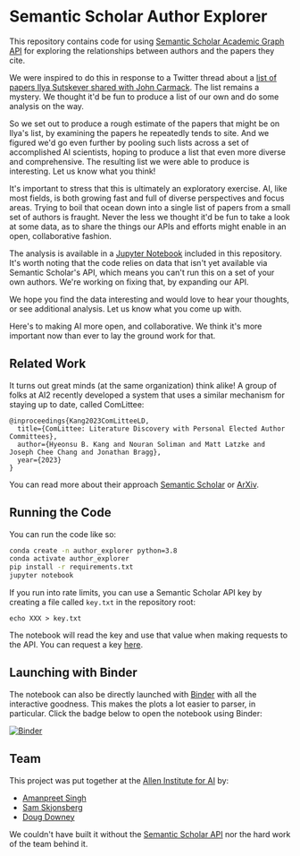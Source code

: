 # Semantic Scholar Author Explorer

This repository contains code for using [Semantic Scholar Academic Graph API](https://www.semanticscholar.org/product/api)
for exploring the relationships between authors and the papers they cite.

We were inspired to do this in response to a Twitter thread about a [list of papers
Ilya Sutskever shared with John Carmack](https://twitter.com/xlr8harder/status/1621528198097047553).
The list remains a mystery. We thought it'd be fun to produce a list of our own and
do some analysis on the way.

So we set out to produce a rough estimate of the papers that might be on Ilya's
list, by examining the papers he repeatedly tends to site. And we figured we'd go
even further by pooling such lists across a set of accomplished AI scientists, hoping
to produce a list that even more diverse and comprehensive. The resulting list
we were able to produce is interesting. Let us know what you think!

It's important to stress that this is ultimately an exploratory exercise. AI, like
most fields, is both growing fast and full of diverse perspectives and focus areas. 
Trying to boil that ocean down into a single list of papers from a small set of authors is fraught. 
Never the less we thought it'd be fun to take a look at some data, as to share the
things our APIs and efforts might enable in an open, collaborative fashion.

The analysis is available in a [Jupyter Notebook](./AuthorTopCitedPapers.ipynb)
included in this repository. It's worth noting that the code relies on data that
isn't yet available via Semantic Scholar's API, which means you can't run this
on a set of your own authors. We're working on fixing that, by expanding our API.

We hope you find the data interesting and would love to hear your thoughts, or see
additional analysis. Let us know what you come up with.

Here's to making AI more open, and collaborative. We think it's more important now
than ever to lay the ground work for that.

## Related Work

It turns out great minds (at the same organization) think alike! A group of
folks at AI2 recently developed a system that uses a similar mechanism for
staying up to date, called ComLittee:

```
@inproceedings{Kang2023ComLitteeLD,
  title={ComLittee: Literature Discovery with Personal Elected Author Committees},
  author={Hyeonsu B. Kang and Nouran Soliman and Matt Latzke and Joseph Chee Chang and Jonathan Bragg},
  year={2023}
}
```

You can read more about their approach [Semantic Scholar](https://www.semanticscholar.org/paper/ComLittee%3A-Literature-Discovery-with-Personal-Kang-Soliman/7f95d982f8ed3189d84577f1fdf07f93c99423f2) 
or [ArXiv](https://arxiv.org/abs/2302.06780).

## Running the Code

You can run the code like so:

```bash
conda create -n author_explorer python=3.8
conda activate author_explorer
pip install -r requirements.txt
jupyter notebook
```

If you run into rate limits, you can use a Semantic Scholar API key
by creating a file called `key.txt` in the repository root:

```
echo XXX > key.txt
```

The notebook will read the key and use that value when making requests to
the API. You can request a key [here](https://www.semanticscholar.org/product/api#Partner-Form).

## Launching with Binder

The notebook can also be directly launched with [Binder](https://mybinder.org/) 
with all the interactive goodness. This makes the plots a lot easier to parser, in
particular. Click the badge below to open the notebook using Binder:

[![Binder](https://mybinder.org/badge_logo.svg)](https://mybinder.org/v2/gh/allenai/author-explorer/main?filepath=AuthorTopCitedPapers.ipynb)

## Team

This project was put together at the [Allen Institute for AI](https://allenai.org) by:

- [Amanpreet Singh](https://www.semanticscholar.org/author/Amanpreet-Singh/2116287642)
- [Sam Skjonsberg](https://www.semanticscholar.org/author/Sam-Skjonsberg/46181683)
- [Doug Downey](https://www.semanticscholar.org/author/Doug-Downey/145612610)

We couldn't have built it without the [Semantic Scholar API](https://www.semanticscholar.org/product/api)
nor the hard work of the team behind it.


